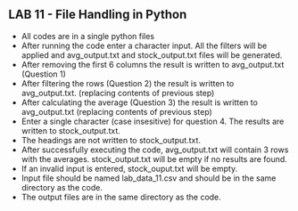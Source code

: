 ## LAB 11 - File Handling in Python
- All codes are in a single python files
- After running the code enter a character input. All the filters will be applied and avg_output.txt and stock_output.txt files will be generated.
- After removing the first 6 columns the result is written to avg_output.txt (Question 1)
- After filtering the rows (Question 2) the result is written to avg_output.txt. (replacing contents of previous step)
- After calculating the average (Question 3) the result is written to avg_output.txt (replacing contents of previous step)
- Enter a single character (case insesitive) for question 4. The results are written to stock_output.txt.
- The headings are not written to stock_output.txt.
- After successfully executing the code, avg_output.txt will contain 3 rows with the averages. stock_output.txt will be empty if no results are found.
- If an invalid input is entered, stock_ouput.txt will be empty.
- Input file should be named lab_data_11.csv and should be in the same directory as the code.
- The output files are in the same directory as the code.